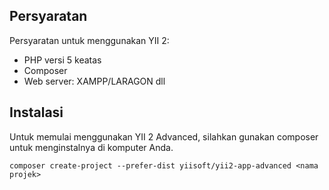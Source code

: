 ## Persyaratan

Persyaratan untuk menggunakan YII 2:
- PHP versi 5 keatas
- Composer
- Web server: XAMPP/LARAGON dll 

## Instalasi

Untuk memulai menggunakan YII 2 Advanced, silahkan gunakan composer untuk menginstalnya di komputer Anda.

```
composer create-project --prefer-dist yiisoft/yii2-app-advanced <nama projek>
```